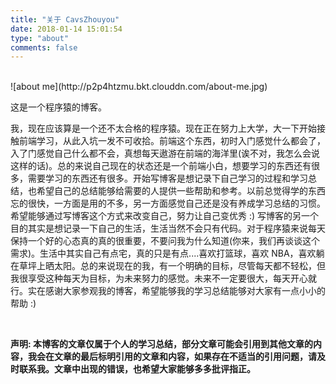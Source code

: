 ```yaml
---
title: "关于 CavsZhouyou"
date: 2018-01-14 15:01:54
type: "about"
comments: false
---
```


<br>
![about me](http://p2p4htzmu.bkt.clouddn.com/about-me.jpg)

这是一个程序猿的博客。

我，现在应该算是一个还不太合格的程序猿。现在正在努力上大学，大一下开始接触前端学习，从此入坑一发不可收拾。前端这个东西，初时入门感觉什么都会了，入了门感觉自己什么都不会，真想每天遨游在前端的海洋里(诶不对，我怎么会说这样的话)。总的来说自己现在的状态还是一个前端小白，想要学习的东西还有很多，需要学习的东西还有很多。开始写博客是想记录下自己学习的过程和学习总结，也希望自己的总结能够给需要的人提供一些帮助和参考。以前总觉得学的东西忘的很快，一方面是用的不多，另一方面感觉自己还是没有养成学习总结的习惯。希望能够通过写博客这个方式来改变自己，努力让自己变优秀 :) 写博客的另一个目的其实是想记录一下自己的生活，生活当然不会只有代码。对于程序猿来说每天保持一个好的心态真的真的很重要，不要问我为什么知道(你来，我们再谈谈这个需求)。生活中其实自己有点宅，真的只是有点....喜欢打篮球，喜欢 NBA，喜欢躺在草坪上晒太阳。总的来说现在的我，有一个明确的目标，尽管每天都不轻松，但我很享受这种每天为目标，为未来努力的感觉。未来不一定要很大，每天开心就行。实在感谢大家参观我的博客，希望能够我的学习总结能够对大家有一点小小的帮助 :)

<br>

**声明: 本博客的文章仅属于个人的学习总结，部分文章可能会引用到其他文章的内容，我会在文章的最后标明引用的文章和内容，如果存在不适当的引用问题，请及时联系我。文章中出现的错误，也希望大家能够多多批评指正。**

